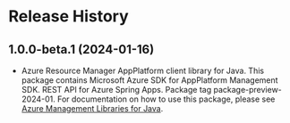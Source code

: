 # Release History

## 1.0.0-beta.1 (2024-01-16)

- Azure Resource Manager AppPlatform client library for Java. This package contains Microsoft Azure SDK for AppPlatform Management SDK. REST API for Azure Spring Apps. Package tag package-preview-2024-01. For documentation on how to use this package, please see [Azure Management Libraries for Java](https://aka.ms/azsdk/java/mgmt).
